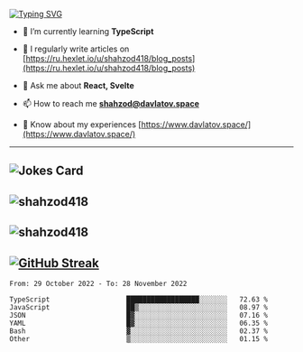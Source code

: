 [![Typing SVG](https://readme-typing-svg.herokuapp.com?font=Turret+Road&height=30&lines=HI!+I%60m+Frontend+Developer)](https://git.io/typing-svg)

- 🌱 I’m currently learning **TypeScript**

- 📝 I regularly write articles on [https://ru.hexlet.io/u/shahzod418/blog_posts](https://ru.hexlet.io/u/shahzod418/blog_posts)

- 💬 Ask me about **React, Svelte**

- 📫 How to reach me **shahzod@davlatov.space**

- 📄 Know about my experiences [https://www.davlatov.space/](https://www.davlatov.space/)

---
![Jokes Card](https://readme-jokes.vercel.app/api?theme=radical)
---
![shahzod418](https://github-readme-stats.vercel.app/api/top-langs?username=shahzod418&show_icons=true&theme=radical&locale=en&layout=compact)
---
![shahzod418](https://github-readme-stats.vercel.app/api?username=shahzod418&show_icons=true&theme=radical&locale=en&count_private=true)
---
[![GitHub Streak](http://github-readme-streak-stats.herokuapp.com?user=shahzod418&theme=radical&date_format=M%20j%5B%2C%20Y%5D)](https://git.io/streak-stats)
---
<!--START_SECTION:waka-->

```text
From: 29 October 2022 - To: 28 November 2022

TypeScript                   ██████████████████░░░░░░░   72.63 %
JavaScript                   ██▒░░░░░░░░░░░░░░░░░░░░░░   08.97 %
JSON                         █▓░░░░░░░░░░░░░░░░░░░░░░░   07.16 %
YAML                         █▓░░░░░░░░░░░░░░░░░░░░░░░   06.35 %
Bash                         ▓░░░░░░░░░░░░░░░░░░░░░░░░   02.37 %
Other                        ▒░░░░░░░░░░░░░░░░░░░░░░░░   01.15 %
```

<!--END_SECTION:waka-->
